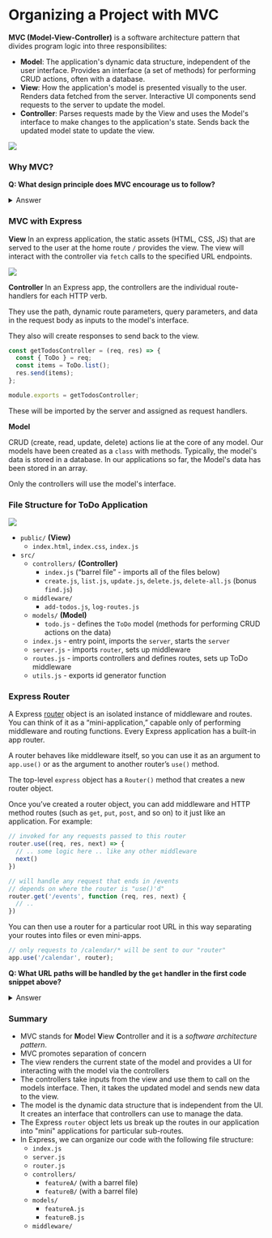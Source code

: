 # Organizing a Project with MVC

**MVC (Model-View-Controller)** is a software architecture pattern that divides program logic into three responsibilites:
* **Model**: The application's dynamic data structure, independent of the user interface. Provides an interface (a set of methods) for performing CRUD actions, often with a database.
* **View**: How the application's model is presented visually to the user. Renders data fetched from the server. Interactive UI components send requests to the server to update the model.
* **Controller**: Parses requests made by the View and uses the Model's interface to make changes to the application's state. Sends back the updated model state to update the view.

![](img/mvc-diagram.svg)

### Why MVC?

**Q: What design principle does MVC encourage us to follow?**

<details><summary>Answer</summary>
<br>

Separation of concerns

</details>

### MVC with Express

**View**
In an express application, the static assets (HTML, CSS, JS) that are served to the user at the home route `/` provides the view. The view will interact with the controller via `fetch` calls to the specified URL endpoints.

![](img/view.svg)

**Controller**
In an Express app, the controllers are the individual route-handlers for each HTTP verb. 

They use the path, dynamic route parameters, query parameters, and data in the request body as inputs to the model's interface. 

They also will create responses to send back to the view.


```js
const getTodosController = (req, res) => {
  const { ToDo } = req;
  const items = ToDo.list();
  res.send(items);
};

module.exports = getTodosController;
```

These will be imported by the server and assigned as request handlers.

**Model**

CRUD (create, read, update, delete) actions lie at the core of any model. Our models have been created as a `class` with methods. Typically, the model's data is stored in a database. In our applications so far, the Model's data has been stored in an array. 

Only the controllers will use the model's interface.

### File Structure for ToDo Application

![](img/todo-app-diagram.svg)

- `public/` **(View)** 
    - `index.html`, `index.css`, `index.js`
- `src/`
    - `controllers/` **(Controller)** 
        - `index.js` (“barrel file” - imports all of the files below)
        - `create.js`, `list.js`, `update.js`, `delete.js`, `delete-all.js` (bonus `find.js`)
    - `middleware/`
        - `add-todos.js`, `log-routes.js`
    - `models/` **(Model)**
        - `todo.js` - defines the `ToDo` model (methods for performing CRUD actions on the data)
    - `index.js` - entry point, imports the `server`, starts the `server`
    - `server.js` - imports `router`, sets up middleware
    - `routes.js` - imports controllers and defines routes, sets up ToDo middleware
    - `utils.js` - exports id generator function

### Express Router

A Express [router](https://expressjs.com/en/api.html#router) object is an isolated instance of middleware and routes. You can think of it as a “mini-application,” capable only of performing middleware and routing functions. Every Express application has a built-in app router.

A router behaves like middleware itself, so you can use it as an argument to `app.use()` or as the argument to another router’s `use()` method.

The top-level `express` object has a `Router()` method that creates a new router object.

Once you’ve created a router object, you can add middleware and HTTP method routes (such as `get`, `put`, `post`, and so on) to it just like an application. For example:

```js
// invoked for any requests passed to this router
router.use((req, res, next) => {
  // .. some logic here .. like any other middleware
  next()
})

// will handle any request that ends in /events
// depends on where the router is "use()'d"
router.get('/events', function (req, res, next) {
  // ..
})
```

You can then use a router for a particular root URL in this way separating your routes into files or even mini-apps.

```js
// only requests to /calendar/* will be sent to our "router"
app.use('/calendar', router);
```

**Q: What URL paths will be handled by the `get` handler in the first code snippet above?**

<details><summary>Answer</summary>
<br>

`/calendar/events`

</details>

### Summary

* MVC stands for **M**odel **V**iew **C**ontroller and it is a _software architecture pattern_.
* MVC promotes separation of concern
* The view renders the current state of the model and provides a UI for interacting with the model via the controllers
* The controllers take inputs from the view and use them to call on the models interface. Then, it takes the updated model and sends new data to the view.
* The model is the dynamic data structure that is independent from the UI. It creates an interface that controllers can use to manage the data.
* The Express `router` object lets us break up the routes in our application into "mini" applications for particular sub-routes.
* In Express, we can organize our code with the following file structure:
  * `index.js`
  * `server.js`
  * `router.js`
  * `controllers/`
    * `featureA/` (with a barrel file)
    * `featureB/` (with a barrel file)
  * `models/`
    * `featureA.js`
    * `featureB.js`
  * `middleware/`
  
